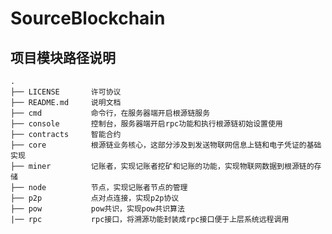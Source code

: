 # SourceBlockchain

## 项目模块路径说明

    .
    ├── LICENSE       许可协议
    ├── README.md     说明文档
    ├── cmd           命令行，在服务器端开启根源链服务
    ├── console       控制台，服务器端开启rpc功能和执行根源链初始设置使用
    ├── contracts     智能合约
    ├── core          根源链业务核心，这部分涉及到发送物联网信息上链和电子凭证的基础实现
    ├── miner         记账者，实现记账者挖矿和记账的功能，实现物联网数据到根源链的存储
    ├── node          节点，实现记账者节点的管理
    ├── p2p           点对点连接，实现p2p协议
    ├── pow           pow共识，实现pow共识算法
    |── rpc           rpc接口，将溯源功能封装成rpc接口便于上层系统远程调用
